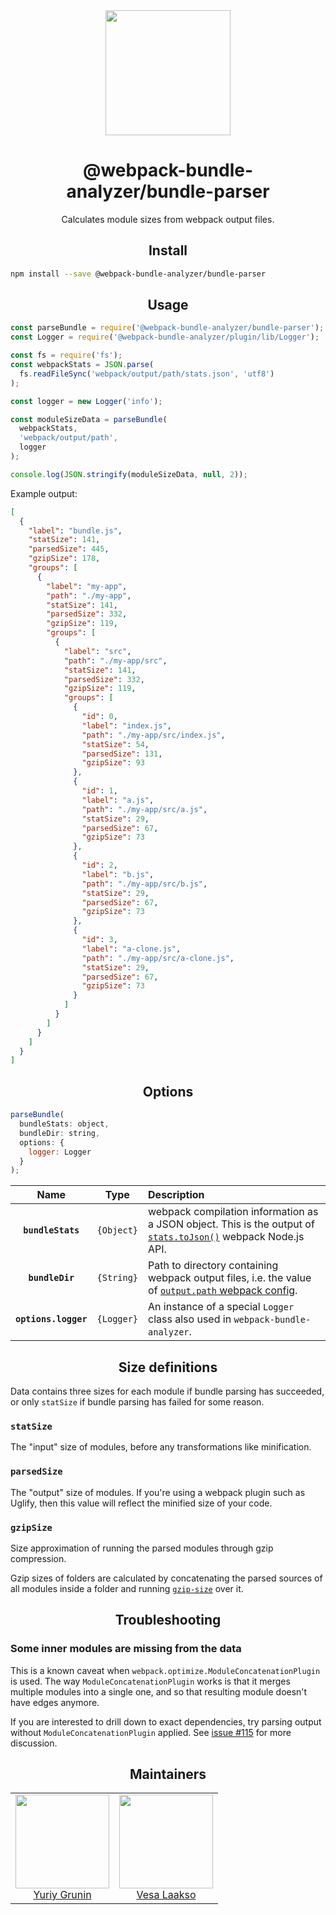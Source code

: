 <div align="center">
  <a href="https://github.com/webpack/webpack">
    <img width="200" height="200"
      src="https://webpack.js.org/assets/icon-square-big.svg">
  </a>
  <h1>@webpack-bundle-analyzer/bundle-parser</h1>
  <p>Calculates module sizes from webpack output files.</p>
</div>

<h2 align="center">Install</h2>

```bash
npm install --save @webpack-bundle-analyzer/bundle-parser
```

<h2 align="center">Usage</h2>

```js
const parseBundle = require('@webpack-bundle-analyzer/bundle-parser');
const Logger = require('@webpack-bundle-analyzer/plugin/lib/Logger');

const fs = require('fs');
const webpackStats = JSON.parse(
  fs.readFileSync('webpack/output/path/stats.json', 'utf8')
);

const logger = new Logger('info');

const moduleSizeData = parseBundle(
  webpackStats,
  'webpack/output/path',
  logger
);

console.log(JSON.stringify(moduleSizeData, null, 2));
```

Example output:

```json
[
  {
    "label": "bundle.js",
    "statSize": 141,
    "parsedSize": 445,
    "gzipSize": 178,
    "groups": [
      {
        "label": "my-app",
        "path": "./my-app",
        "statSize": 141,
        "parsedSize": 332,
        "gzipSize": 119,
        "groups": [
          {
            "label": "src",
            "path": "./my-app/src",
            "statSize": 141,
            "parsedSize": 332,
            "gzipSize": 119,
            "groups": [
              {
                "id": 0,
                "label": "index.js",
                "path": "./my-app/src/index.js",
                "statSize": 54,
                "parsedSize": 131,
                "gzipSize": 93
              },
              {
                "id": 1,
                "label": "a.js",
                "path": "./my-app/src/a.js",
                "statSize": 29,
                "parsedSize": 67,
                "gzipSize": 73
              },
              {
                "id": 2,
                "label": "b.js",
                "path": "./my-app/src/b.js",
                "statSize": 29,
                "parsedSize": 67,
                "gzipSize": 73
              },
              {
                "id": 3,
                "label": "a-clone.js",
                "path": "./my-app/src/a-clone.js",
                "statSize": 29,
                "parsedSize": 67,
                "gzipSize": 73
              }
            ]
          }
        ]
      }
    ]
  }
]
```


<h2 align="center">Options</h2>

```js
parseBundle(
  bundleStats: object,
  bundleDir: string,
  options: {
    logger: Logger
  }
);
```

|Name|Type|Description|
|:--:|:--:|:----------|
|**`bundleStats`**|`{Object}`|webpack compilation information as a JSON object. This is the output of [`stats.toJson()`](https://webpack.js.org/api/node/#stats-tojson-options-) webpack Node.js API.|
|**`bundleDir`**|`{String}`|Path to directory containing webpack output files, i.e. the value of [`output.path` webpack config](https://webpack.js.org/configuration/output/#output-path).|
|**`options.logger`**|`{Logger}`|An instance of a special `Logger` class also used in `webpack-bundle-analyzer`.|



<h2 align="center" id="size-definitions">Size definitions</h2>

Data contains three sizes for each module if bundle parsing has succeeded, or only `statSize` if bundle parsing has failed for some reason.

### `statSize`

The "input" size of modules, before any transformations like minification.

### `parsedSize`

The "output" size of modules. If you're using a webpack plugin such as Uglify, then this value will reflect the minified size of your code.

### `gzipSize`

Size approximation of running the parsed modules through gzip compression.

Gzip sizes of folders are calculated by concatenating the parsed sources of all modules inside a folder and running [`gzip-size`](https://github.com/sindresorhus/gzip-size) over it.


<h2 align="center">Troubleshooting</h2>

### Some inner modules are missing from the data

This is a known caveat when `webpack.optimize.ModuleConcatenationPlugin` is used. The way `ModuleConcatenationPlugin` works is that it merges multiple modules into a single one, and so that resulting module doesn't have edges anymore.

If you are interested to drill down to exact dependencies, try parsing output without `ModuleConcatenationPlugin` applied. See [issue #115](https://github.com/webpack-contrib/webpack-bundle-analyzer/issues/115) for more discussion.

<h2 align="center">Maintainers</h2>

<table>
  <tbody>
    <tr>
      <td align="center">
        <img width="150" height="150"
        src="https://avatars3.githubusercontent.com/u/302213?v=4&s=150">
        </br>
        <a href="https://github.com/th0r">Yuriy Grunin</a>
      </td>
      <td align="center">
        <img width="150" height="150"
        src="https://avatars3.githubusercontent.com/u/482561?v=4&s=150">
        </br>
        <a href="https://github.com/valscion">Vesa Laakso</a>
      </td>
    </tr>
  <tbody>
</table>

